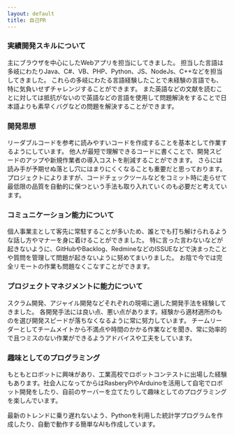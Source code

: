 ```yaml
---
layout: default
title: 自己PR
---
```


### 実績開発スキルについて
主にブラウザを中心にしたWebアプリを担当にしてきました。
担当した言語は多岐にわたりJava、C#、VB、PHP、Python、JS、NodeJs、C++などを担当してきました。
これらの多岐にわたる言語経験したことで未経験の言語でも、特に気負いせずチャレンジすることができます。
また英語などの文献を読むことに対しては抵抗がないので英語などの言語を使用して問題解決をすることで日本語よりも素早くバグなどの問題を解決することができます。

### 開発思想
リーダブルコードを参考に読みやすいコードを作成することを基本として作業するようにしています。
他人が最短で理解できるコードに書くことで、開発スピードのアップや新規作業者の導入コストを削減することができます。
さらには読み手が予期せぬ落とし穴にはまりにくくなることも重要だと思っております。
プロジェクトによりますが、コードチェックツールなどをコミット時に走らせて最低限の品質を自動的に保つという手法も取り入れていくのも必要だと考えています。

### コミュニケーション能力について
個人事業主として客先に常駐することが多いため、誰とでも打ち解けられるような話し方やマナーを身に着けることができました。
特に言った言わないなどが起きないように、GitHubやBacklog、RedmineなどのISSUEなどで決まったことや質問を管理して問題が起きないように努めてまいりました。
お陰で今では完全リモートの作業も問題なくこなすことができます。

### プロジェクトマネジメントに能力について
スクラム開発、アジャイル開発などそれぞれの現場に適した開発手法を経験してきました。
各開発手法には良い点、悪い点があります。経験から適材適所のものを選び開発スピードが落ちなくなるように常に努力しています。
チームリーダーとしてチームメイトから不満点や時間のかかる作業などを聞き、常に効率的で且つミスのない作業ができるようアドバイスや工夫をしています。


### 趣味としてのプログラミング
もともとロボットに興味があり、工業高校でロボットコンテストに出場した経験もあります。社会人になってからはRasberyPiやArduinoを活用して自宅でロボット開発をしたり、自前のサーバーを立てたりして趣味としてのプログラミングを楽しんでいます。

最新のトレンドに乗り遅れないよう、Pythonを利用した統計学プログラムを作成したり、自動で動作する簡単なAIも作成しています。
